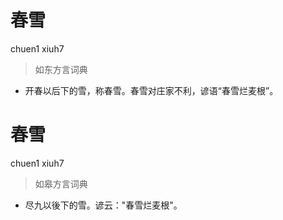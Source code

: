 # 春雪
chuen1 xiuh7
> 如东方言词典
- 开春以后下的雪，称春雪。春雪对庄家不利，谚语“春雪烂麦根”。

# 春雪
chuen1 xiuh7
> 如皋方言词典
- 尽九以後下的雪。谚云："春雪烂麦根"。
